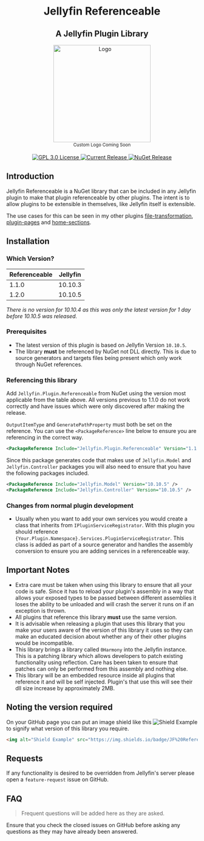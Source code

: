 <h1 align="center">Jellyfin Referenceable</h1>
<h2 align="center">A Jellyfin Plugin Library</h2>
<p align="center">
	<img alt="Logo" width="256" height="256" src="https://camo.githubusercontent.com/ab4b1ec289bed0a0ac8dd2828c41b695dbfeaad8c82596339f09ce23b30d3eb3/68747470733a2f2f63646e2e6a7364656c6976722e6e65742f67682f73656c666873742f69636f6e732f776562702f6a656c6c7966696e2e77656270" />
	<br />
	<sub>Custom Logo Coming Soon</sub>
	<br />
	<br />
	<a href="https://github.com/IAmParadox27/jellyfin-plugin-home-sections">
		<img alt="GPL 3.0 License" src="https://img.shields.io/github/license/IAmParadox27/jellyfin-plugin-referenceable.svg" />
	</a>
	<a href="https://github.com/IAmParadox27/jellyfin-plugin-home-sections/releases">
		<img alt="Current Release" src="https://img.shields.io/github/release/IAmParadox27/jellyfin-plugin-referenceable.svg" />
	</a>
	<a href="https://www.nuget.org/packages/Jellyfin.Plugin.Referenceable">
		<img alt="NuGet Release" src="https://img.shields.io/nuget/v/Jellyfin.Plugin.Referenceable" />
	</a>
</p>

## Introduction
Jellyfin Referenceable is a NuGet library that can be included in any Jellyfin plugin to make that plugin referenceable by other plugins. The intent is to allow plugins to be extensible in themselves, like Jellyfin itself is extensible.

The use cases for this can be seen in my other plugins [file-transformation](https://github.com/IAmParadox27/jellyfin-plugin-file-transformation), [plugin-pages](https://github.com/IAmParadox27/jellyfin-plugin-pages) and [home-sections](https://github.com/IAmParadox27/jellyfin-plugin-home-sections).

## Installation

### Which Version?
| Referenceable | Jellyfin |
|---------------|----------|
| 1.1.0         | 10.10.3  |
| 1.2.0         | 10.10.5  |

_There is no version for 10.10.4 as this was only the latest version for 1 day before 10.10.5 was released._

### Prerequisites
- The latest version of this plugin is based on Jellyfin Version `10.10.5`.
- The library **must** be referenced by NuGet not DLL directly. This is due to source generators and targets files being present which only work through NuGet references.

### Referencing this library
Add `Jellyfin.Plugin.Referenceable` from NuGet using the version most applicable from the table above. All versions previous to 1.1.0 do not work correctly and have issues which were only discovered after making the release. 

`OutputItemType` and `GeneratePathProperty` must both be set on the reference. You can use the `<PackageReference>` line below to ensure you are referencing in the correct way.

```xml
<PackageReference Include="Jellyfin.Plugin.Referenceable" Version="1.1.0" OutputItemType="Analyzer" GeneratePathProperty="true" />
```

Since this package generates code that makes use of `Jellyfin.Model` and `Jellyfin.Controller` packages you will also need to ensure that you have the following packages included.

```xml
<PackageReference Include="Jellyfin.Model" Version="10.10.5" />
<PackageReference Include="Jellyfin.Controller" Version="10.10.5" />
```

### Changes from normal plugin development
- Usually when you want to add your own services you would create a class that inherits from `IPluginServiceRegistrator`. With this plugin you should reference `{Your.Plugin.Namespace}.Services.PluginServiceRegistrator`. This class is added as part of a source generator and handles the assembly conversion to ensure you are adding services in a referenceable way.

## Important Notes
- Extra care must be taken when using this library to ensure that all your code is safe. Since it has to reload your plugin's assembly in a way that allows your exposed types to be passed between different assemblies it loses the ability to be unloaded and will crash the server it runs on if an exception is thrown.
- All plugins that reference this library **must** use the same version.
- It is advisable when releasing a plugin that uses this library that you make your users aware of the version of this library it uses so they can make an educated decision about whether any of their other plugins would be incompatible.
- This library brings a library called `0Harmony` into the Jellyfin instance. This is a patching library which allows developers to patch existing functionality using reflection. Care has been taken to ensure that patches can only be performed from this assembly and nothing else.
- This library will be an embedded resource inside all plugins that reference it and will be self injected. Plugin's that use this will see their dll size increase by approximately 2MB.

## Noting the version required

On your GitHub page you can put an image shield like this <img alt="Shield Example" src="https://img.shields.io/badge/JF%20Referenceable-v1.2.0-blue" /> to signify what version of this library you require.

```html
<img alt="Shield Example" src="https://img.shields.io/badge/JF%20Referenceable-v1.2.0-blue" />
```

## Requests
If any functionality is desired to be overridden from Jellyfin's server please open a `feature-request` issue on GitHub.

## FAQ
> Frequent questions will be added here as they are asked.

Ensure that you check the closed issues on GitHub before asking any questions as they may have already been answered.
